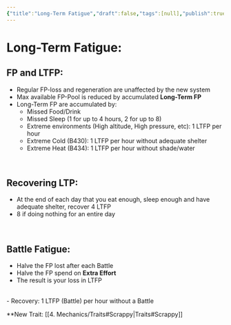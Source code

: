 ```yaml
---
{"title":"Long-Term Fatigue","draft":false,"tags":[null],"publish":true,"path":"4. Mechanics/Long-Term Fatigue.md","permalink":"/4-mechanics/long-term-fatigue/","PassFrontmatter":true}
---
```


# Long-Term Fatigue:

## FP and LTFP:
- Regular FP-loss and regeneration are unaffected by the new system
- Max available FP-Pool is reduced by accumulated **Long-Term FP**
- Long-Term FP are accumulated by:
  - Missed Food/Drink
  - Missed Sleep (1 for up to 4 hours, 2 for up to 8)
  - Extreme environments (High altitude, High pressure, etc): 1 LTFP per hour
  - Extreme Cold (B430): 1 LTFP per hour without adequate shelter
  - Extreme Heat (B434): 1 LTFP per hour without shade/water
<br>

## Recovering LTP:
- At the end of each day that you eat enough, sleep enough and have adequate shelter, recover 4 LTFP
- 8 if doing nothing for an entire day
<br>

## Battle Fatigue:
- Halve the FP lost after each Battle
- Halve the FP spend on **Extra Effort**
- The result is your loss in LTFP
<br>
- Recovery: 1 LTFP (Battle) per hour without a Battle
<br>

**New Trait: [[4. Mechanics/Traits#Scrappy\|Traits#Scrappy]]